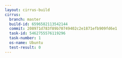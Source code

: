 ```yaml
---
layout: cirrus-build
cirrus:
  branch: master
  build-id: 6596582113542144
  commit: 208971d783f89b70749402c2e1871efb909fd6e1
  task-id: 5462755576119296
  task-number: 1
  os-name: Ubuntu
  test-result: 0
---
```

